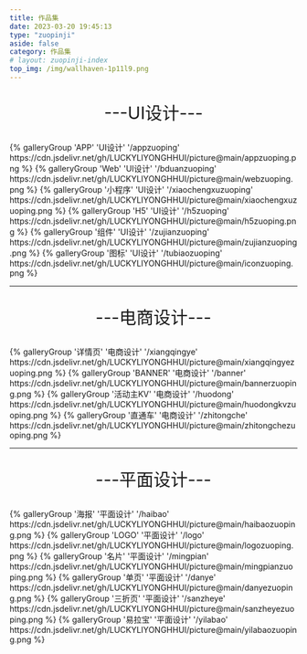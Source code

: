 ```yaml
---
title: 作品集
date: 2023-03-20 19:45:13
type: "zuopinji"
aside: false
category: 作品集
# layout: zuopinji-index
top_img: /img/wallhaven-1p11l9.png
---
```


<div class="gallery-group-main">
<p style="font-size: 30px; text-align: center; font-weight: normal;">---UI设计---</p>
{% galleryGroup 'APP' 'UI设计' '/appzuoping' https://cdn.jsdelivr.net/gh/LUCKYLIYONGHHUI/picture@main/appzuoping.png %}
{% galleryGroup 'Web' 'UI设计' '/bduanzuoping' https://cdn.jsdelivr.net/gh/LUCKYLIYONGHHUI/picture@main/webzuoping.png %}
{% galleryGroup '小程序' 'UI设计' '/xiaochengxuzuoping' https://cdn.jsdelivr.net/gh/LUCKYLIYONGHHUI/picture@main/xiaochengxuzuoping.png %}
{% galleryGroup 'H5' 'UI设计' '/h5zuoping' https://cdn.jsdelivr.net/gh/LUCKYLIYONGHHUI/picture@main/h5zuoping.png %}
{% galleryGroup '组件' 'UI设计' '/zujianzuoping' https://cdn.jsdelivr.net/gh/LUCKYLIYONGHHUI/picture@main/zujianzuoping.png %}
{% galleryGroup '图标' 'UI设计' '/tubiaozuoping' https://cdn.jsdelivr.net/gh/LUCKYLIYONGHHUI/picture@main/iconzuoping.png %}
</div>

---

<div class="gallery-group-main">
<p style="font-size: 30px; text-align: center; font-weight: normal;">---电商设计---</p>
{% galleryGroup '详情页' '电商设计' '/xiangqingye' https://cdn.jsdelivr.net/gh/LUCKYLIYONGHHUI/picture@main/xiangqingyezuoping.png %}
{% galleryGroup 'BANNER' '电商设计' '/banner' https://cdn.jsdelivr.net/gh/LUCKYLIYONGHHUI/picture@main/bannerzuoping.png %}
{% galleryGroup '活动主KV' '电商设计' '/huodong' https://cdn.jsdelivr.net/gh/LUCKYLIYONGHHUI/picture@main/huodongkvzuoping.png %}
{% galleryGroup '直通车' '电商设计' '/zhitongche' https://cdn.jsdelivr.net/gh/LUCKYLIYONGHHUI/picture@main/zhitongchezuoping.png %}
</div>

---

<div class="gallery-group-main">
<p style="font-size: 30px; text-align: center; font-weight: normal;">---平面设计---</p>
{% galleryGroup '海报' '平面设计' '/haibao' https://cdn.jsdelivr.net/gh/LUCKYLIYONGHHUI/picture@main/haibaozuoping.png %}
{% galleryGroup 'LOGO' '平面设计' '/logo' https://cdn.jsdelivr.net/gh/LUCKYLIYONGHHUI/picture@main/logozuoping.png %}
{% galleryGroup '名片' '平面设计' '/mingpian' https://cdn.jsdelivr.net/gh/LUCKYLIYONGHHUI/picture@main/mingpianzuoping.png %}
{% galleryGroup '单页' '平面设计' '/danye' https://cdn.jsdelivr.net/gh/LUCKYLIYONGHHUI/picture@main/danyezuoping.png %}
{% galleryGroup '三折页' '平面设计' '/sanzheye' https://cdn.jsdelivr.net/gh/LUCKYLIYONGHHUI/picture@main/sanzheyezuoping.png %}
{% galleryGroup '易拉宝' '平面设计' '/yilabao' https://cdn.jsdelivr.net/gh/LUCKYLIYONGHHUI/picture@main/yilabaozuoping.png %}
</div>

<!-- 
<p align = "justify" style = "text-indent:2em">欢迎来到我的个人作品集，下面将为你展示我的日常作品：</p>

|电商设计|平面设计|C4D|
|:--:|:--:|:--:|
|BANNER|海报|产品渲染|
|活动页|名片|-|
|日常页|单页|-|
|活动KV|三折页|-|
|直通车|LOGO|-|
|产品精修|易拉宝|-|
|人像精修|-|-|

---

<div align = "center"><h1>电商设计</h1></div>

<div align = "center"><h3>BANNER</h3></div>

![](./index/banner_02.png)

![](./index/banner_03.png)

![](./index/banner_01.png)

![](./index/banner_04.png)

---

<div align = "center"><h3>活动页</h3></div>

---

<div align = "center"><h3>日常页</h3></div>

![](./index/详情页_01.png)

![](./index/详情页_02.png)

![](./index/详情页_04.png)

![](./index/详情页_03.png)

---

<div align = "center"><h3>活动KV</h3></div>

![](./index/活动KV_01.png)

![](./index/活动KV_02.png)

---

<div align = "center"><h3>直通车</h3></div>

![](./index/直通车_01.png)

![](./index/直通车_02.png)

---

<div align = "center"><h3>产品精修</h3></div>

![](./index/产品精修_01.png)

![](./index/产品精修_02.png)

---

<div align = "center"><h3>人像精修</h3></div>

![](./index/人像精修_01.png)

![](./index/人像精修_02.png)

---

<div align = "center"><h1>平面设计</h1></div>

<div align = "center"><h3>海报</h3></div>

![](./index/海报_01.png)

![](./index/海报_02.png)

---

<div align = "center"><h3>名片</h3></div>

![](./index/名片_01.png)

---

<div align = "center"><h3>单页</h3></div>

![](./index/单页_01.png)

![](./index/单页_02.png)

---

<div align = "center"><h3>三折页</h3></div>

![](./index/三折页_01.png)

![](./index/三折页_02.png)

---

<div align = "center"><h3>LOGO</h3></div>

![](./index/LOGO_01.png)

![](./index/LOGO_02.png)

---

<div align = "center"><h3>易拉宝</h3></div>

![](./index/易拉宝_01.png)

![](./index/易拉宝_02.png)

---

<div align = "center"><h1>C4D</h1></div>

<div align = "center"><h3>产品渲染</h3></div>

---

<p align = "justify" style = "text-indent:2em">感谢观看！持续更新中...</p> -->